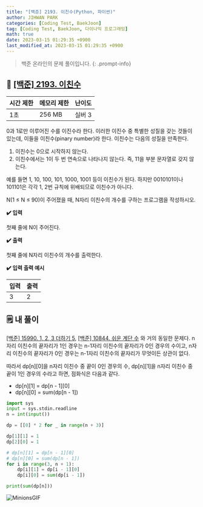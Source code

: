 ```yaml
---
title: "[백준] 2193. 이친수(Python, 파이썬)"
author: JIHWAN PARK
categories: [Coding Test, BaekJoon]
tag: [Coding Test, BaekJoon, 다이나믹 프로그래밍]
math: true
date: 2023-03-15 01:29:35 +0900
last_modified_at: 2023-03-15 01:29:35 +0900
---
```

> 백준 온라인의 문제 풀이입니다.
{: .prompt-info}

## 📖 <a href='https://www.acmicpc.net/problem/2193' target='_blank'>[백준] 2193. 이친수</a>

|시간 제한|메모리 제한|난이도|
|---|---|---|
|1초|256 MB|실버 3|

0과 1로만 이루어진 수를 이진수라 한다. 이러한 이진수 중 특별한 성질을 갖는 것들이 있는데, 이들을 이친수(pinary number)라 한다. 이친수는 다음의 성질을 만족한다.

1. 이친수는 0으로 시작하지 않는다.
2. 이친수에서는 1이 두 번 연속으로 나타나지 않는다. 즉, 11을 부분 문자열로 갖지 않는다.

예를 들면 1, 10, 100, 101, 1000, 1001 등이 이친수가 된다. 하지만 0010101이나 101101은 각각 1, 2번 규칙에 위배되므로 이친수가 아니다.

N(1 ≤ N ≤ 90)이 주어졌을 때, N자리 이친수의 개수를 구하는 프로그램을 작성하시오.

**✔️ 입력**

첫째 줄에 N이 주어진다.

**✔️ 출력**

첫째 줄에 N자리 이친수의 개수를 출력한다.

**✔️ 입력 출력 예시**


|입력|출력|
|---|---|
|3|2|


## 🗒️ 내 풀이
<a href='https://jihwan98.github.io/posts/%EB%B0%B1%EC%A4%80-15990.-1,-2,-3-%EB%8D%94%ED%95%98%EA%B8%B0-5/' target='_blank'>[백준] 15990. 1, 2, 3 더하기 5</a>, <a href='https://jihwan98.github.io/posts/%EB%B0%B1%EC%A4%80-15990.-1,-2,-3-%EB%8D%94%ED%95%98%EA%B8%B0-5/' target='_blank'>[백준] 10844. 쉬운 계단 수</a> 와 거의 동일한 문제다. n자리 이친수의 끝자리가 1인 경우는 n-1자리 이친수의 끝자리가 0인 경우의 수이고, n자리 이친수의 끝자리가 0인 경우는 n-1자리 이친수의 끝자리가 무엇이든 상관이 없다. 

따라서 dp[n][0]을 n자리 이친수 중 끝이 0인 경우의 수, dp[n][1]을 n자리 이친수 중 끝이 1인 경우의 수라고 하면, 점화식은 다음과 같다.

- dp[n][1] = dp[n - 1][0]
- dp[n][0] = sum(dp[n - 1])

```python
import sys
input = sys.stdin.readline
n = int(input())

dp = [[0] * 2 for _ in range(n + 3)]

dp[1][1] = 1
dp[2][0] = 1

# dp[n][1] = dp[n - 1][0]
# dp[n][0] = sum(dp[n - 1])
for i in range(3, n + 1):
    dp[i][1] = dp[i - 1][0]
    dp[i][0] = sum(dp[i - 1])

print(sum(dp[n]))
```


![MinionsGIF](https://user-images.githubusercontent.com/76936390/225056853-6fd6c6e9-f78e-43c6-aea7-87f4da04a8f4.gif)